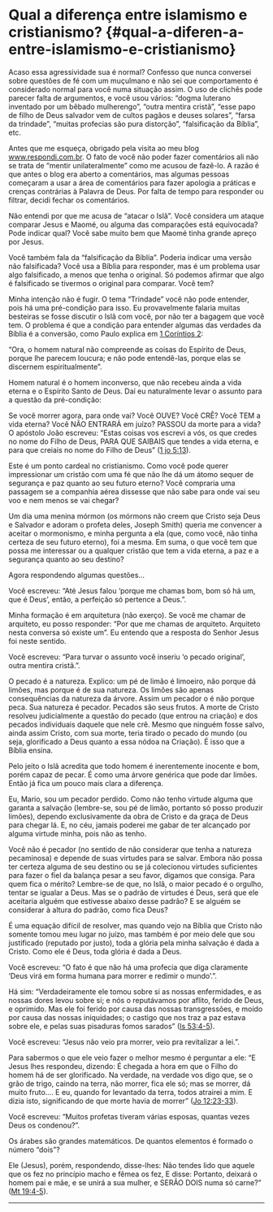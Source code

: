 # Qual a diferença entre islamismo e cristianismo? {#qual-a-diferen-a-entre-islamismo-e-cristianismo}

Acaso essa agressividade sua é normal? Confesso que nunca conversei sobre questões de fé com um muçulmano e não sei que comportamento é considerado normal para você numa situação assim. O uso de clichês pode parecer falta de argumentos, e você usou vários: “dogma luterano inventado por um bêbado mulherengo”, “outra mentira cristã”, “esse papo de filho de Deus salvador vem de cultos pagãos e deuses solares”, “farsa da trindade”, “muitas profecias são pura distorção”, “falsificação da Bíblia”, etc.

Antes que me esqueça, obrigado pela visita ao meu blog www.respondi.com.br. O fato de você não poder fazer comentários ali não se trata de “mentir unilateralmente” como me acusou de fazê-lo. A razão é que antes o blog era aberto a comentários, mas algumas pessoas começaram a usar a área de comentários para fazer apologia a práticas e crenças contrárias à Palavra de Deus. Por falta de tempo para responder ou filtrar, decidi fechar os comentários.

Não entendi por que me acusa de “atacar o Islã”. Você considera um ataque comparar Jesus e Maomé, ou alguma das comparações está equivocada? Pode indicar qual? Você sabe muito bem que Maomé tinha grande apreço por Jesus.

Você também fala da “falsificação da Bíblia”. Poderia indicar uma versão não falsificada? Você usa a Bíblia para responder, mas é um problema usar algo falsificado, a menos que tenha o original. Só podemos afirmar que algo é falsificado se tivermos o original para comparar. Você tem?

Minha intenção não é fugir. O tema “Trindade” você não pode entender, pois há uma pré-condição para isso. Eu provavelmente falaria muitas besteiras se fosse discutir o Islã com você, por não ter a bagagem que você tem. O problema é que a condição para entender algumas das verdades da Bíblia é a conversão, como Paulo explica em [1 Coríntios 2](http://bibliaonline.com.br/acf/1co/2):

“Ora, o homem natural não compreende as coisas do Espírito de Deus, porque lhe parecem loucura; e não pode entendê-las, porque elas se discernem espiritualmente”.

Homem natural é o homem inconverso, que não recebeu ainda a vida eterna e o Espírito Santo de Deus. Daí eu naturalmente levar o assunto para a questão da pré-condição:

Se você morrer agora, para onde vai? Você OUVE? Você CRÊ? Você TEM a vida eterna? Você NÃO ENTRARÁ em juízo? PASSOU da morte para a vida? O apóstolo João escreveu: “Estas coisas vos escrevi a vós, os que credes no nome do Filho de Deus, PARA QUE SAIBAIS que tendes a vida eterna, e para que creiais no nome do Filho de Deus” ([1 jo 5:13](http://bibliaonline.com.br/acf/1jo/5/13)).

Este é um ponto cardeal no cristianismo. Como você pode querer impressionar um cristão com uma fé que não lhe dá um átomo sequer de segurança e paz quanto ao seu futuro eterno? Você compraria uma passagem se a companhia aérea dissesse que não sabe para onde vai seu voo e nem menos se vai chegar?

Um dia uma menina mórmon (os mórmons não creem que Cristo seja Deus e Salvador e adoram o profeta deles, Joseph Smith) queria me convencer a aceitar o mormonismo, e minha pergunta a ela (que, como você, não tinha certeza de seu futuro eterno), foi a mesma. Em suma, o que você tem que possa me interessar ou a qualquer cristão que tem a vida eterna, a paz e a segurança quanto ao seu destino?

Agora respondendo algumas questões...

Você escreveu: “Até Jesus falou ‘porque me chamas bom, bom só há um, que é Deus’, então, a perfeição só pertence a Deus.”.

Minha formação é em arquitetura (não exerço). Se você me chamar de arquiteto, eu posso responder: “Por que me chamas de arquiteto. Arquiteto nesta conversa só existe um”. Eu entendo que a resposta do Senhor Jesus foi neste sentido.

Você escreveu: “Para turvar o assunto você inseriu ‘o pecado original’, outra mentira cristã.”.

O pecado é a natureza. Explico: um pé de limão é limoeiro, não porque dá limões, mas porque é de sua natureza. Os limões são apenas consequências da natureza da árvore. Assim um pecador o é não porque peca. Sua natureza é pecador. Pecados são seus frutos. A morte de Cristo resolveu judicialmente a questão do pecado (que entrou na criação) e dos pecados individuais daquele que nele crê. Mesmo que ninguém fosse salvo, ainda assim Cristo, com sua morte, teria tirado o pecado do mundo (ou seja, glorificado a Deus quanto a essa nódoa na Criação). É isso que a Bíblia ensina.

Pelo jeito o Islã acredita que todo homem é inerentemente inocente e bom, porém capaz de pecar. É como uma árvore genérica que pode dar limões. Então já fica um pouco mais clara a diferença.

Eu, Mario, sou um pecador perdido. Como não tenho virtude alguma que garanta a salvação (lembre-se, sou pé de limão, portanto só posso produzir limões), dependo exclusivamente da obra de Cristo e da graça de Deus para chegar lá. E, no céu, jamais poderei me gabar de ter alcançado por alguma virtude minha, pois não as tenho.

Você não é pecador (no sentido de não considerar que tenha a natureza pecaminosa) e depende de suas virtudes para se salvar. Embora não possa ter certeza alguma de seu destino ou se já colecionou virtudes suficientes para fazer o fiel da balança pesar a seu favor, digamos que consiga. Para quem fica o mérito? Lembre-se de que, no Islã, o maior pecado é o orgulho, tentar se igualar a Deus. Mas se o padrão de virtudes é Deus, será que ele aceitaria alguém que estivesse abaixo desse padrão? E se alguém se considerar à altura do padrão, como fica Deus?

É uma equação difícil de resolver, mas quando vejo na Bíblia que Cristo não somente tomou meu lugar no juízo, mas também é por meio dele que sou justificado (reputado por justo), toda a glória pela minha salvação é dada a Cristo. Como ele é Deus, toda glória é dada a Deus.

Você escreveu: “O fato é que não há uma profecia que diga claramente ‘Deus virá em forma humana para morrer e redimir o mundo’.”.

Há sim: “Verdadeiramente ele tomou sobre si as nossas enfermidades, e as nossas dores levou sobre si; e nós o reputávamos por aflito, ferido de Deus, e oprimido. Mas ele foi ferido por causa das nossas transgressões, e moído por causa das nossas iniquidades; o castigo que nos traz a paz estava sobre ele, e pelas suas pisaduras fomos sarados” ([Is 53:4-5](http://bibliaonline.com.br/acf/is/53/4-5)).

Você escreveu: “Jesus não veio pra morrer, veio pra revitalizar a lei.”.

Para sabermos o que ele veio fazer o melhor mesmo é perguntar a ele: “E Jesus lhes respondeu, dizendo: É chegada a hora em que o Filho do homem há de ser glorificado. Na verdade, na verdade vos digo que, se o grão de trigo, caindo na terra, não morrer, fica ele só; mas se morrer, dá muito fruto.... E eu, quando for levantado da terra, todos atrairei a mim. E dizia isto, significando de que morte havia de morrer” ([Jo 12:23-33](http://bibliaonline.com.br/acf/jo/12/23-33)).

Você escreveu: “Muitos profetas tiveram várias esposas, quantas vezes Deus os condenou?”.

Os árabes são grandes matemáticos. De quantos elementos é formado o número “dois”?

Ele (Jesus), porém, respondendo, disse-lhes: Não tendes lido que aquele que os fez no princípio macho e fêmea os fez, E disse: Portanto, deixará o homem pai e mãe, e se unirá a sua mulher, e SERÃO DOIS numa só carne?” ([Mt 19:4-5](http://bibliaonline.com.br/acf/mt/19/4-5)).

*****
